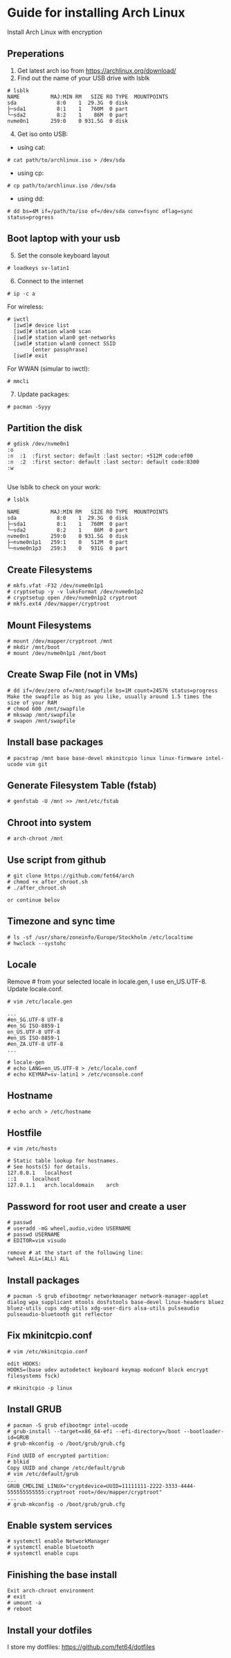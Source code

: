 # Guide for installing Arch Linux
Install Arch Linux with encryption

## Preperations
1. Get latest arch iso from https://archlinux.org/download/
2. Find out the name of your USB drive with lsblk

```
# lsblk
NAME          MAJ:MIN RM   SIZE RO TYPE  MOUNTPOINTS
sda             8:0    1  29.3G  0 disk
├─sda1          8:1    1   760M  0 part
└─sda2          8:2    1    86M  0 part
nvme0n1       259:0    0 931.5G  0 disk
```

4. Get iso onto USB:

* using cat:

```
# cat path/to/archlinux.iso > /dev/sda
```

* using cp:

```
# cp path/to/archlinux.iso /dev/sda
```
* using dd:

```
# dd bs=4M if=/path/to/iso of=/dev/sda conv=fsync oflag=sync status=progress
```
## Boot laptop with your usb

5. Set the console keyboard layout

```
# loadkeys sv-latin1
```

6. Connect to the internet

```
# ip -c a
```
For wireless:

```
# iwctl
  [iwd]# device list
  [iwd]# station wlan0 scan
  [iwd]# station wlan0 get-networks
  [iwd]# station wlan0 connect SSID
        [enter passphrase]
  [iwd]# exit
```

For WWAN (simular to iwctl):

```
# mmcli
```

7. Update packages:

```
# pacman -Syyy
```

## Partition the disk

```
# gdisk /dev/nvme0n1
:o
:n  :1  :first sector: default :last sector: +512M code:ef00
:n  :2  :first sector: default :last sector: default code:8300
:w
 
```

Use lsblk to check on your work:
```
# lsblk

NAME          MAJ:MIN RM   SIZE RO TYPE  MOUNTPOINTS
sda             8:0    1  29.3G  0 disk
├─sda1          8:1    1   760M  0 part
└─sda2          8:2    1    86M  0 part
nvme0n1       259:0    0 931.5G  0 disk
├─nvme0n1p1   259:1    0   512M  0 part  
└─nvme0n1p3   259:3    0   931G  0 part
```

## Create Filesystems
```
# mkfs.vfat -F32 /dev/nvme0n1p1
# cryptsetup -y -v luksFormat /dev/nvme0n1p2
# cryptsetup open /dev/nvme0n1p2 cryptroot
# mkfs.ext4 /dev/mapper/cryptroot
```

## Mount Filesystems
```
# mount /dev/mapper/cryptroot /mnt
# mkdir /mnt/boot
# mount /dev/nvme0n1p1 /mnt/boot
```

## Create Swap File (not in VMs)
```
# dd if=/dev/zero of=/mnt/swapfile bs=1M count=24576 status=progress
Make the swapfile as big as you like, usually around 1.5 times the size of your RAM
# chmod 600 /mnt/swapfile
# mkswap /mnt/swapfile
# swapon /mnt/swapfile
```

## Install base packages
```
# pacstrap /mnt base base-devel mkinitcpio linux linux-firmware intel-ucode vim git
```

## Generate Filesystem Table (fstab)
```
# genfstab -U /mnt >> /mnt/etc/fstab
```

## Chroot into system
```
# arch-chroot /mnt
```

## Use script from github
```
# git clone https://github.com/fet64/arch
# chmod +x after_chroot.sh
# ./after_chroot.sh

or continue belov
```

## Timezone and sync time
```
# ls -sf /usr/share/zoneinfo/Europe/Stockholm /etc/localtime
# hwclock --systohc
```

## Locale
Remove # from your selected locale in locale.gen, I use en_US.UTF-8. Update locale.conf.
```
# vim /etc/locale.gen

...
#en_SG.UTF-8 UTF-8
#en_SG ISO-8859-1
en_US.UTF-8 UTF-8
#en_US ISO-8859-1
#en_ZA.UTF-8 UTF-8
...

# locale-gen
# echo LANG=en_US.UTF-8 > /etc/locale.conf
# echo KEYMAP=sv-latin1 > /etc/vconsole.conf
```

## Hostname
```
# echo arch > /etc/hostname
```

## Hostfile
```
# vim /etc/hosts

# Static table lookup for hostnames.
# See hosts(5) for details.
127.0.0.1	localhost
::1     localhost
127.0.1.1	arch.localdomain	arch
```

## Password for root user and create a user
```
# passwd
# useradd -mG wheel,audio,video USERNAME
# passwd USERNAME
# EDITOR=vim visudo

remove # at the start of the following line:
%wheel ALL=(ALL) ALL
```

## Install packages
```
# pacman -S grub efibootmgr networkmanager network-manager-applet dialog wpa_supplicant mtools dosfstools base-devel linux-headers bluez bluez-utils cups xdg-utils xdg-user-dirs alsa-utils pulseaudio pulseaudio-bluetooth git reflector
```


## Fix mkinitcpio.conf
```
# vim /etc/mkinitcpio.conf

edit HOOKS:
HOOKS=(base udev autodetect keyboard keymap modconf block encrypt filesystems fsck)

# mkinitcpio -p linux
```

## Install GRUB

```
# pacman -S grub efibootmgr intel-ucode
# grub-install --target=x86_64-efi --efi-directory=/boot --bootloader-id=GRUB
# grub-mkconfig -o /boot/grub/grub.cfg

Find UUID of encrypted partition:
# blkid
Copy UUID and change /etc/default/grub
# vim /etc/default/grub
...
GRUB_CMDLINE_LINUX="cryptdevice=UUID=11111111-2222-3333-4444-555555555555:cryptroot root=/dev/mapper/cryptroot"
...
# grub-mkconfig -o /boot/grub/grub.cfg
```

## Enable system services
```
# systemctl enable NetworkManager
# systemctl enable bluetooth
# systemctl enable cups
```

## Finishing the base install
```
Exit arch-chroot environment
# exit
# umount -a
# reboot
```
## Install your dotfiles
I store my dotfiles: https://github.com/fet64/dotfiles
